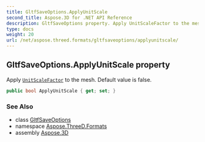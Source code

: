 ```yaml
---
title: GltfSaveOptions.ApplyUnitScale
second_title: Aspose.3D for .NET API Reference
description: GltfSaveOptions property. Apply UnitScaleFactor to the mesh. Default value is false
type: docs
weight: 20
url: /net/aspose.threed.formats/gltfsaveoptions/applyunitscale/
---
```

## GltfSaveOptions.ApplyUnitScale property

Apply [`UnitScaleFactor`](../../../aspose.threed/assetinfo/unitscalefactor/) to the mesh. Default value is false.

```csharp
public bool ApplyUnitScale { get; set; }
```

### See Also

* class [GltfSaveOptions](../)
* namespace [Aspose.ThreeD.Formats](../../gltfsaveoptions/)
* assembly [Aspose.3D](../../../)


